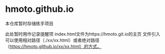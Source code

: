 # hmoto.github.io
本仓库暂时存储练手项目

此处暂时用作记录提醒项
index.html文件为https://hmoto.git.io的主页
文件引入可以使用相对路径（./xx/xx.html）或者绝对路径（https://hmoto.github.io/xx/xx.html）的方式。
